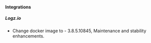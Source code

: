
#### Integrations
##### Logz.io
- Change docker image to - 3.8.5.10845, Maintenance and stability enhancements. 
